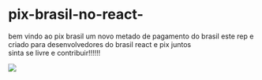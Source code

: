 # pix-brasil-no-react-

bem vindo ao pix brasil um novo metado de pagamento do brasil
este rep e criado  para desenvolvedores do brasil 
react e pix juntos <br>
sinta se livre e contribuir!!!!!!






<img src="https://blogdoiphone.com/wp-content/uploads/2020/02/PIX-iphone.jpg">
